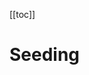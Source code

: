 <!-- 
Introduction
  What is
  Examples when to use
Writing Seeds
    Consolable
        One Seed
            pros/cons
        Many Seed Consolables
            pros/cons
    Entity Framework
        AddIfNotExists()
Running
    How to Run
    When to Run
        Local Development
        Test
        Production
-->

[[toc]]

# Seeding


